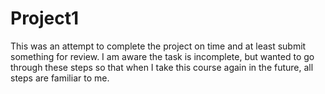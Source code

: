 # Project1
This was an attempt to complete the project on time and at least submit something for review.  I am aware the task is incomplete, but wanted to go through these steps so that when I take this course again in the future, all steps are familiar to me.
